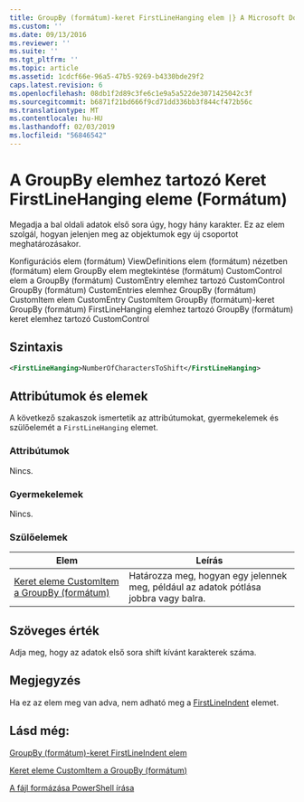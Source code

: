 ```yaml
---
title: GroupBy (formátum)-keret FirstLineHanging elem |} A Microsoft Docs
ms.custom: ''
ms.date: 09/13/2016
ms.reviewer: ''
ms.suite: ''
ms.tgt_pltfrm: ''
ms.topic: article
ms.assetid: 1cdcf66e-96a5-47b5-9269-b4330bde29f2
caps.latest.revision: 6
ms.openlocfilehash: 08db1f2d89c3fe6c1e9a5a522de3071425042c3f
ms.sourcegitcommit: b6871f21bd666f9cd71dd336bb3f844cf472b56c
ms.translationtype: MT
ms.contentlocale: hu-HU
ms.lasthandoff: 02/03/2019
ms.locfileid: "56846542"
---
```

# <a name="firstlinehanging-element-for-frame-for-groupby-format"></a>A GroupBy elemhez tartozó Keret FirstLineHanging eleme (Formátum)

Megadja a bal oldali adatok első sora úgy, hogy hány karakter. Ez az elem szolgál, hogyan jelenjen meg az objektumok egy új csoportot meghatározásakor.

Konfigurációs elem (formátum) ViewDefinitions elem (formátum) nézetben (formátum) elem GroupBy elem megtekintése (formátum) CustomControl elem a GroupBy (formátum) CustomEntry elemhez tartozó CustomControl GroupBy (formátum) CustomEntries elemhez GroupBy (formátum) CustomItem elem CustomEntry CustomItem GroupBy (formátum)-keret GroupBy (formátum) FirstLineHanging elemhez tartozó GroupBy (formátum) keret elemhez tartozó CustomControl

## <a name="syntax"></a>Szintaxis

```xml
<FirstLineHanging>NumberOfCharactersToShift</FirstLineHanging>
```

## <a name="attributes-and-elements"></a>Attribútumok és elemek

A következő szakaszok ismertetik az attribútumokat, gyermekelemek és szülőelemét a `FirstLineHanging` elemet.

### <a name="attributes"></a>Attribútumok

Nincs.

### <a name="child-elements"></a>Gyermekelemek

Nincs.

### <a name="parent-elements"></a>Szülőelemek

|Elem|Leírás|
|-------------|-----------------|
|[Keret eleme CustomItem a GroupBy (formátum)](./frame-element-for-customitem-for-groupby-format.md)|Határozza meg, hogyan egy jelennek meg, például az adatok pótlása jobbra vagy balra.|

## <a name="text-value"></a>Szöveges érték

Adja meg, hogy az adatok első sora shift kívánt karakterek száma.

## <a name="remarks"></a>Megjegyzés

Ha ez az elem meg van adva, nem adható meg a [FirstLineIndent](./firstlineindent-element-for-frame-for-groupby-format.md) elemet.

## <a name="see-also"></a>Lásd még:

[GroupBy (formátum)-keret FirstLineIndent elem](./firstlineindent-element-for-frame-for-groupby-format.md)

[Keret eleme CustomItem a GroupBy (formátum)](./frame-element-for-customitem-for-groupby-format.md)

[A fájl formázása PowerShell írása](./writing-a-powershell-formatting-file.md)
